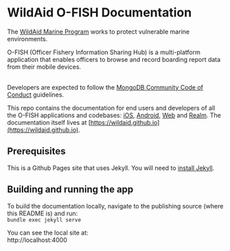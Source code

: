 # WildAid O-FISH Documentation
  
The [WildAid Marine Program](https://marine.wildaid.org/) works to protect vulnerable marine environments.

O-FISH (Officer Fishery Information Sharing Hub) is a multi-platform application that enables officers to browse and record boarding report data from their mobile devices.

<BR>Developers are expected to follow the <A HREF="https://www.mongodb.com/community-code-of-conduct">MongoDB Community Code of Conduct</A> guidelines.

This repo contains the documentation for end users and developers of all the O-FISH applications and codebases: [iOS](https://github.com/WildAid/o-fish-ios), [Android](https://github.com/WildAid/o-fish-android), [Web](https://github.com/WildAid/o-fish-web) and [Realm](https://github.com/WildAid/o-fish-realm). The documentation itself lives at [https://wildaid.github.io](https://wildaid.github.io).

## Prerequisites

This is a Github Pages site that uses Jekyll. You will need to [install Jekyll](https://jekyllrb.com/docs/installation/).<BR>

## Building and running the app

To build the documentation locally, navigate to the publishing source (where this README is) and run:<BR>
`bundle exec jekyll serve`<BR>

You can see the local site at:<BR>
http://localhost:4000<BR>


